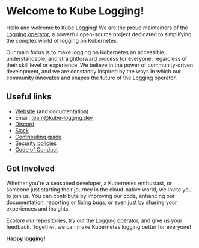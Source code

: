 # Welcome to Kube Logging!

Hello and welcome to Kube Logging!
We are the proud maintainers of the [Logging operator](https://github.com/kube-logging/logging-operator), a powerful open-source project dedicated to simplifying the complex world of logging on Kubernetes.

Our main focus is to make logging on Kubernetes an accessible, understandable, and straightforward process for everyone, regardless of their skill level or experience.
We believe in the power of community-driven development, and we are constantly inspired by the ways in which our community innovates and shapes the future of the Logging operator.

## Useful links

- [Website](https://kube-logging.dev) (and documentation)
- Email: [team@kube-logging.dev](mailto:team@kube-logging.dev)
- [Discord](https://discord.gg/9ACY4RDsYN)
- [Slack](https://kube-logging.dev/docs/community/)
- [Contributing guide](https://github.com/kube-logging/.github/blob/main/CONTRIBUTING.md)
- [Security policies](https://github.com/kube-logging/.github/blob/main/SECURITY.md)
- [Code of Conduct](https://github.com/kube-logging/.github/blob/main/CODE_OF_CONDUCT.md)

## Get Involved

Whether you're a seasoned developer, a Kubernetes enthusiast, or someone just starting their journey in the cloud-native world, we invite you to join us.
You can contribute by improving our code, enhancing our documentation, reporting or fixing bugs, or even just by sharing your experiences and insights.

Explore our repositories, try out the Logging operator, and give us your feedback. Together, we can make Kubernetes logging better for everyone!

**Happy logging!**
